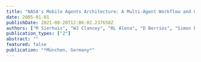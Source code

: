 ```yaml
---
title: "NASA's Mobile Agents Architecture: A Multi-Agent Workflow and Communication System for Planetary Exploration. i-SAIRAS 2005"
date: 2005-01-01
publishDate: 2021-08-20T12:06:02.237650Z
authors: ["M Sierhuis", "WJ Clancey", "RL Alena", "D Berrios", "Simon Buckingham Shum", "J Dowding", " ..."]
publication_types: ["2"]
abstract: ""
featured: false
publication: "*München, Germany*"
---
```


